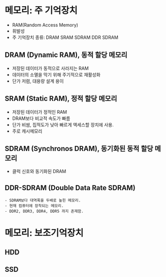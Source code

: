 # 메모리: 주 기억장치

- RAM(Random Access Memory)
- 휘발성
- 주 기억장치 종류:
    DRAM
    SRAM
    SDRAM
    DDR SDRAM


## DRAM (Dynamic RAM), 동적 할당 메모리
- 저장된 데이터가 동적으로 사라지는 RAM
- 데이터의 소멸을 막기 위해 주기적으로 재활성화
- 단가 저렴, 대용량 설계 용이


## SRAM (Static RAM), 정적 할당 메모리
- 저장된 데이터가 정적인 RAM
- DRAM보다 비교적 속도가 빠름
- 단가 비쌈, 집적도가 낮아 빠르게 액세스할 장치에 사용.
- 주로 캐시메모리

## SDRAM (Synchronos DRAM), 동기화된 동적 할당 메모리
- 클럭 신호와 동기화된 DRAM

## DDR-SDRAM (Double Data Rate SDRAM)
    - SDRAM보다 대역폭을 두배로 높힌 메모리.
    - 현재 컴퓨터에 장착되는 메모리.
    - DDR2, DDR3, DDR4, DDR5 까지 존재함.

# 메모리: 보조기억장치

## HDD

## SSD